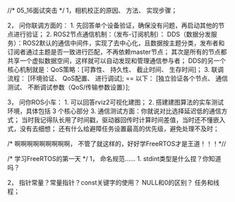 //* 05_16面试突击 */
1，相机校正的原因、 方法、 实现步骤；

2， 问你联调方面的：
	1. 先回答单个设备验证，确保没有问题，再启动其他的节点进行验证；
	2. ROS2节点通信机制：（发布-订阅机制）：
		DDS（数据分发服务）：ROS2默认的通信中间件，实现了去中心化，且数据按主题分类，发布者和订阅者通过主题是否一致进行匹配，不再依赖master节点；
		其次是所有的节点都共享一个虚拟数据空间，这样就可以自动发现和管理通信参与者；
		DDS的另一个核心机制就是：QoS策略：[可靠性、 持久性、 截止时间、 生存时间]；
	3. 联调流程：
		[环境验证、 QoS配置、 进行调试];
		== 以下：
		[独立验证各个节点、 通信测试、 不断调试参数（QoS/传输参数设置）];
		
3， 问你ROS小车：
	1. 可以回答rviz2可视化建图；
	2. 搭建建图算法的实车测试环境，具体包括 3 个核心部分
	3. 通信测试方面：你就说对比选择延迟低的通信方式； 当时我记得队长用了时间戳，驱动器回传时计算时间差值，当时还不懂嵌入式，没有去细想；
		还有什么给避障任务设置最高的优先级，避免处理不及时；

/* 啊啊啊啊啊啊啊啊啊， 不管了就这样的，好好学FreeRTOS才是王道！！！*//


/* 学习FreeRTOS的第一天 */
1， 命名规范…… 
	1. stdint类型是什么捏？你知道吗？
	
2， 指针常量？常量指针？const关键字的使用？ NULL和0的区别？
	任务和线程；

